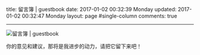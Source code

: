 title: 留言簿 | guestbook
date: 2017-01-02 00:32:39 Monday
updated: 2017-01-02 00:32:47 Monday
layout: page #single-column
comments: true

---

![留言簿 | guestbook](/images/guestbook/guestbook.png)

你的意见和建议，那将是我进步的动力，请把它留下来吧！


